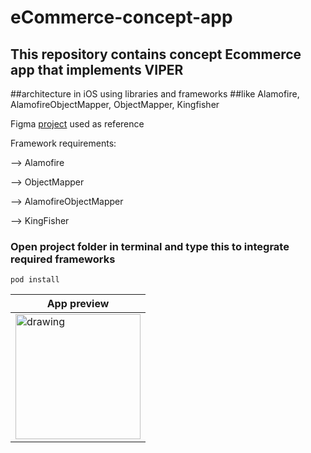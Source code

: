 # eCommerce-concept-app
## This repository contains concept Ecommerce app that implements VIPER
##architecture in iOS using libraries and frameworks 
##like Alamofire, AlamofireObjectMapper, ObjectMapper, Kingfisher 

Figma [project](https://www.figma.com/file/KqZcU5m3GMxAHwgFkvCONz/ECOMMERCE?node-id=2%3A845 "click me") used as reference 

Framework requirements: 

--> Alamofire 

--> ObjectMapper

--> AlamofireObjectMapper

--> KingFisher

### Open project folder in terminal and type this to integrate required frameworks
~~~
pod install
~~~

| App preview | 
| ------------- |
| <img src="https://user-images.githubusercontent.com/44157132/186978870-72fcc3ee-bf41-4b74-b791-31701853c8cc.gif" alt="drawing" width="200"/> |
